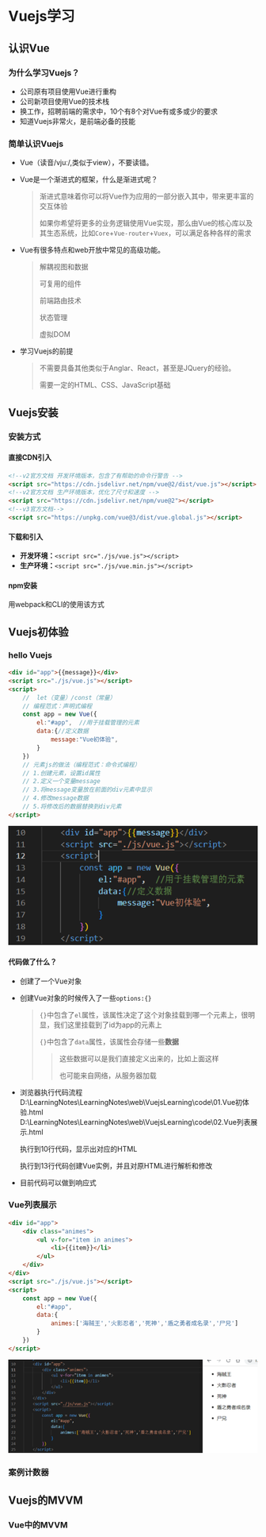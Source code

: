 # Vuejs学习

## 认识Vue

### 为什么学习Vuejs？

- 公司原有项目使用Vue进行重构
- 公司新项目使用Vue的技术栈
- 换工作，招聘前端的需求中，10个有8个对Vue有或多或少的要求
- 知道Vuejs非常火，是前端必备的技能

### 简单认识Vuejs

- Vue（读音/vjuː/,类似于view），不要读错。

- Vue是一个渐进式的框架，什么是渐进式呢？

  > 渐进式意味着你可以将Vue作为应用的一部分嵌入其中，带来更丰富的交互体验	
  >
  > 如果你希望将更多的业务逻辑使用Vue实现，那么由Vue的核心库以及其生态系统，比如`Core`+`Vue-router`+`Vuex`，可以满足各种各样的需求

- Vue有很多特点和web开放中常见的高级功能。

  > 解耦视图和数据
  >
  > 可复用的组件
  >
  > 前端路由技术
  >
  > 状态管理
  >
  > 虚拟DOM

- 学习Vuejs的前提

  > 不需要具备其他类似于Anglar、React，甚至是JQuery的经验。
  >
  > 需要一定的HTML、CSS、JavaScript基础

## Vuejs安装

### 安装方式

#### 直接CDN引入

```html
<!--v2官方文档 开发环境版本，包含了有帮助的命令行警告 -->
<script src="https://cdn.jsdelivr.net/npm/vue@2/dist/vue.js"></script>
<!--v2官方文档 生产环境版本，优化了尺寸和速度 -->
<script src="https://cdn.jsdelivr.net/npm/vue@2"></script>
<!--v3官方文档-->
<script src="https://unpkg.com/vue@3/dist/vue.global.js"></script>
```

#### 下载和引入

- **开发环境：**`<script src="./js/vue.js"></script>`
- **生产环境：**`<script src="./js/vue.min.js"></script>`

#### npm安装

 用webpack和CLI的使用该方式

## Vuejs初体验

### hello Vuejs

```html
<div id="app">{{message}}</div>
<script src="./js/vue.js"></script>
<script>
    //  let（变量）/const（常量）
    // 编程范式：声明式编程
    const app = new Vue({
        el:"#app",  //用于挂载管理的元素
        data:{//定义数据
            message:"Vue初体验", 
        }
    })
    // 元素js的做法（编程范式：命令式编程）
    // 1.创建元素，设置id属性
    // 2.定义一个变量message
    // 3.将message变量放在前面的div元素中显示
    // 4.修改message数据
    // 5.将修改后的数据替换到div元素
</script>
```

![image-20221014214359181](https://raw.githubusercontent.com/qingyunlyp/picstore/master/img/202210142143228.png)

#### 代码做了什么？

- 创建了一个Vue对象

- 创建Vue对象的时候传入了一些`options:{}`

  > `{}`中包含了`el`属性，该属性决定了这个对象挂载到哪一个元素上，很明显，我们这里挂载到了id为app的元素上
  >
  > `{}`中包含了`data`属性，该属性会存储一些**数据**
  >
  > > 这些数据可以是我们直接定义出来的，比如上面这样
  > >
  > > 也可能来自网络，从服务器加载

- 浏览器执行代码流程D:\LearningNotes\LearningNotes\web\VuejsLearning\code\01.Vue初体验.html D:\LearningNotes\LearningNotes\web\VuejsLearning\code\02.Vue列表展示.html

  执行到10行代码，显示出对应的HTML

  执行到13行代码创建Vue实例，并且对原HTML进行解析和修改

- 目前代码可以做到响应式

### Vue列表展示

```html
<div id="app">
    <div class="animes">
        <ul v-for="item in animes">
            <li>{{item}}</li>
        </ul>
    </div>
</div>
<script src="./js/vue.js"></script>
<script>
    const app = new Vue({
        el:"#app",
        data:{
            animes:['海贼王','火影忍者','死神','盾之勇者成名录','尸兄']  
        }
    })
</script>
```

![image-20221014221754111](https://raw.githubusercontent.com/qingyunlyp/picstore/master/img/202210142217164.png)

### 案例计数器

## Vuejs的MVVM

### Vue中的MVVM











